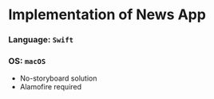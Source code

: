 # Implementation of News App
### Language: `Swift`
### OS: `macOS`

- No-storyboard solution
- Alamofire required
